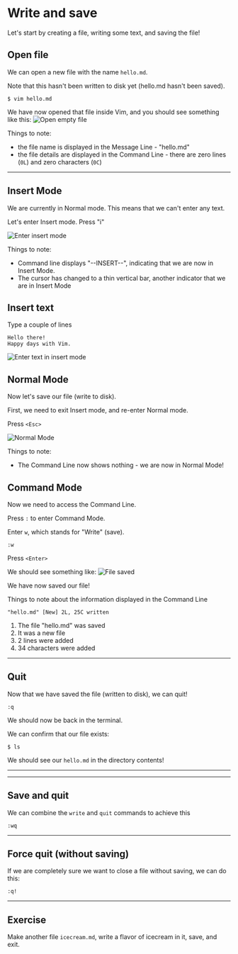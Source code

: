 # Write and save

Let's start by creating a file, writing some text, and saving the file!


## Open file
We can open a new file with the name `hello.md`.

Note that this hasn't been written to disk yet (hello.md hasn't been saved).

```
$ vim hello.md
```

We have now opened that file inside Vim, and you should see something like this:
![Open empty file](screenshots/edit-start.png)

Things to note:
- the file name is displayed in the Message Line - "hello.md"
- the file details are displayed in the Command Line - there are zero lines (`0L`) and zero
characters (`0C`)


---
## Insert Mode
We are currently in Normal mode.
This means that we can't enter any text.

Let's enter Insert mode.
Press "i"

![Enter insert mode](screenshots/edit-insert.png)

Things to note:
- Command line displays "--INSERT--", indicating that we are now in Insert Mode.
- The cursor has changed to a thin vertical bar, another indicator that we are in Insert Mode


## Insert text
Type a couple of lines

```
Hello there!
Happy days with Vim.
```

![Enter text in insert mode](screenshots/edit-text-insert.png)


## Normal Mode
Now let's save our file (write to disk).

First, we need to exit Insert mode, and re-enter Normal mode.

Press `<Esc>`

![Normal Mode](screenshots/edit-text-normal.png)

Things to note:
- The Command Line now shows nothing - we are now in Normal Mode!

## Command Mode
Now we need to access the Command Line.

Press `:` to enter Command Mode.

Enter `w`, which stands for "Write" (save).

```
:w
```
Press `<Enter>`


We should see something like:
![File saved](screenshots/edit-saved.png)

We have now saved our file!

Things to note about the information displayed in the Command Line
```
"hello.md" [New] 2L, 25C written
```
1. The file "hello.md" was saved
2. It was a new file
3. 2 lines were added
4. 34 characters were added

---
## Quit
Now that we have saved the file (written to disk), we can quit!

```
:q
```

We should now be back in the terminal.

We can confirm that our file exists:
```
$ ls
```

We should see our `hello.md` in the directory contents!


----
----
## Save and quit
We can combine the `write` and `quit` commands to achieve this
```
:wq
```

----
## Force quit (without saving)
If we are completely sure we want to close a file without saving, we can do
this:
```
:q!
```



--------------------------------------------------------------------------------
## Exercise
Make another file `icecream.md`, write a flavor of icecream in it, save, and
exit.


